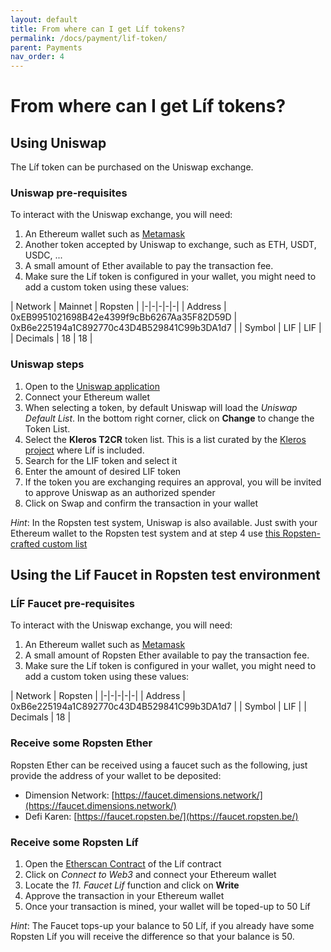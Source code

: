 ```yaml
---
layout: default
title: From where can I get Líf tokens?
permalink: /docs/payment/lif-token/
parent: Payments
nav_order: 4
---
```


# From where can I get Líf tokens?

## Using Uniswap

The Líf token can be purchased on the Uniswap exchange.

### Uniswap pre-requisites

To interact with the Uniswap exchange, you will need:

1. An Ethereum wallet such as [Metamask](https://metamask.io/download.html)
2. Another token accepted by Uniswap to exchange, such as ETH, USDT, USDC, ...
3. A small amount of Ether available to pay the transaction fee.
4. Make sure the Líf token is configured in your wallet, you might need to add a custom token using these values:

| Network | Mainnet | Ropsten |
|-|-|-|-|-|
| Address | 0xEB9951021698B42e4399f9cBb6267Aa35F82D59D | 0xB6e225194a1C892770c43D4B529841C99b3DA1d7 |
| Symbol | LIF | LIF |
| Decimals | 18 | 18 |

### Uniswap steps

1. Open to the [Uniswap application](https://app.uniswap.org/)
2. Connect your Ethereum wallet
3. When selecting a token, by default Uniswap will load the *Uniswap Default List*. In the bottom right corner, click on **Change** to change the Token List.
4. Select the **Kleros T2CR** token list. This is a list curated by the [Kleros project](https://kleros.io) where Líf is included.
5. Search for the LIF token and select it
6. Enter the amount of desired LIF token
7. If the token you are exchanging requires an approval, you will be invited to approve Uniswap as an authorized spender
8. Click on Swap and confirm the transaction in your wallet

*Hint*: In the Ropsten test system, Uniswap is also available. Just swith your Ethereum wallet to the Ropsten test system and at step 4 use [this Ropsten-crafted custom list](https://gist.githubusercontent.com/mtahon/40dbb2fd2104a59b6bfa3e896addd287/raw/f16b8dfc023056249a4778828aba2848803d7990/token_list.json)

## Using the Lif Faucet in Ropsten test environment

### LÍF Faucet pre-requisites

To interact with the Uniswap exchange, you will need:

1. An Ethereum wallet such as [Metamask](https://metamask.io/download.html)
2. A small amount of Ropsten Ether available to pay the transaction fee.
3. Make sure the Líf token is configured in your wallet, you might need to add a custom token using these values:

| Network | Ropsten |
|-|-|-|-|-|
| Address |  0xB6e225194a1C892770c43D4B529841C99b3DA1d7 |
| Symbol | LIF |
| Decimals | 18 |

### Receive some Ropsten Ether

Ropsten Ether can be received using a faucet such as the following, just provide the address of your wallet to be deposited:

* Dimension Network: [https://faucet.dimensions.network/](https://faucet.dimensions.network/)
* Defi Karen: [https://faucet.ropsten.be/](https://faucet.ropsten.be/)

### Receive some Ropsten Líf

1. Open the [Etherscan Contract](https://ropsten.etherscan.io/address/0xB6e225194a1C892770c43D4B529841C99b3DA1d7#writeContract) of the Líf contract
2. Click on *Connect to Web3* and connect your Ethereum wallet
3. Locate the *11. Faucet Lif* function and click on **Write**
4. Approve the transaction in your Ethereum wallet
5. Once your transaction is mined, your wallet will be toped-up to 50 Líf

*Hint*: The Faucet tops-up your balance to 50 Líf, if you already have some Ropsten Líf you will receive the difference so that your balance is 50.

